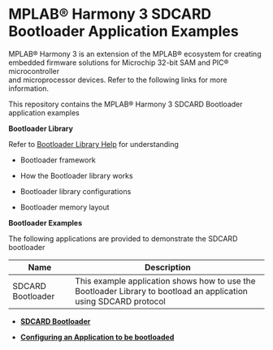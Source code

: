 # MPLAB® Harmony 3 SDCARD Bootloader Application Examples

MPLAB® Harmony 3 is an extension of the MPLAB® ecosystem for creating<br />embedded firmware solutions for Microchip 32-bit SAM and PIC® microcontroller<br />and microprocessor devices. Refer to the following links for more information.

This repository contains the MPLAB® Harmony 3 SDCARD Bootloader application examples

**Bootloader Library**

Refer to [Bootloader Library Help](https://microchip-mplab-harmony.github.io/bootloader) for understanding

-   Bootloader framework

-   How the Bootloader library works

-   Bootloader library configurations

-   Bootloader memory layout


**Bootloader Examples**

The following applications are provided to demonstrate the SDCARD bootloader

|Name|Description|
|----|-----------|
|SDCARD Bootloader|This example application shows how to use the Bootloader Library to bootload an application using SDCARD protocol|

-   **[SDCARD Bootloader](GUID-E295B85B-F655-44BA-B5BF-AE328CFAD74C.md)**  

-   **[Configuring an Application to be bootloaded](GUID-4CDC18FE-07CB-4E60-BB7D-6D4DA38E75DC.md)**  


